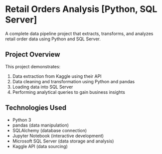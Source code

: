 # Retail Orders Analysis [Python, SQL Server]

A complete data pipeline project that extracts, transforms, and analyzes retail order data using Python and SQL Server.

## Project Overview

This project demonstrates:
1. Data extraction from Kaggle using their API
2. Data cleaning and transformation using Python and pandas
3. Loading data into SQL Server
4. Performing analytical queries to gain business insights

## Technologies Used

- Python 3
- pandas (data manipulation)
- SQLAlchemy (database connection)
- Jupyter Notebook (interactive development)
- Microsoft SQL Server (data storage and analysis)
- Kaggle API (data sourcing)



